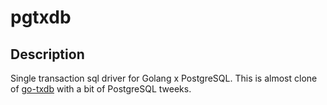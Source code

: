 # pgtxdb

## Description

Single transaction sql driver for Golang x PostgreSQL. This is almost clone of [go-txdb](https://github.com/DATA-DOG/go-txdb) with a bit of PostgreSQL tweeks.

